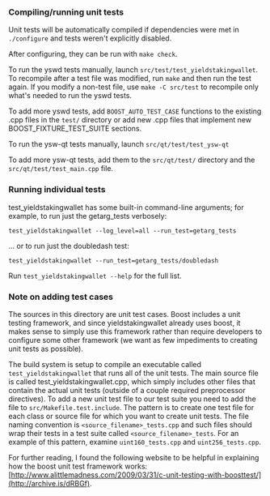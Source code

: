 ### Compiling/running unit tests

Unit tests will be automatically compiled if dependencies were met in `./configure`
and tests weren't explicitly disabled.

After configuring, they can be run with `make check`.

To run the yswd tests manually, launch `src/test/test_yieldstakingwallet`. To recompile
after a test file was modified, run `make` and then run the test again. If you
modify a non-test file, use `make -C src/test` to recompile only what's needed
to run the yswd tests.

To add more yswd tests, add `BOOST_AUTO_TEST_CASE` functions to the existing
.cpp files in the `test/` directory or add new .cpp files that
implement new BOOST_FIXTURE_TEST_SUITE sections.

To run the ysw-qt tests manually, launch `src/qt/test/test_ysw-qt`

To add more ysw-qt tests, add them to the `src/qt/test/` directory and
the `src/qt/test/test_main.cpp` file.

### Running individual tests

test_yieldstakingwallet has some built-in command-line arguments; for
example, to run just the getarg_tests verbosely:

    test_yieldstakingwallet --log_level=all --run_test=getarg_tests

... or to run just the doubledash test:

    test_yieldstakingwallet --run_test=getarg_tests/doubledash

Run `test_yieldstakingwallet --help` for the full list.

### Note on adding test cases

The sources in this directory are unit test cases.  Boost includes a
unit testing framework, and since yieldstakingwallet already uses boost, it makes
sense to simply use this framework rather than require developers to
configure some other framework (we want as few impediments to creating
unit tests as possible).

The build system is setup to compile an executable called `test_yieldstakingwallet`
that runs all of the unit tests.  The main source file is called
test_yieldstakingwallet.cpp, which simply includes other files that contain the
actual unit tests (outside of a couple required preprocessor
directives). To add a new unit test file to our test suite you need
to add the file to `src/Makefile.test.include`. The pattern is to
create one test file for each class or source file for which you want
to create unit tests.  The file naming convention is
`<source_filename>_tests.cpp` and such files should wrap their tests
in a test suite called `<source_filename>_tests`.  For an example of
this pattern, examine `uint160_tests.cpp` and `uint256_tests.cpp`.

For further reading, I found the following website to be helpful in
explaining how the boost unit test framework works:
[http://www.alittlemadness.com/2009/03/31/c-unit-testing-with-boosttest/](http://archive.is/dRBGf).
